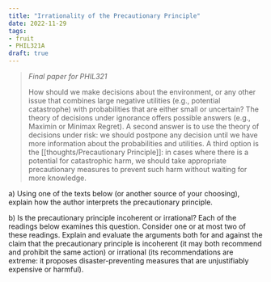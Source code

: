 ```yaml
---
title: "Irrationality of the Precautionary Principle"
date: 2022-11-29
tags:
- fruit
- PHIL321A
draft: true
---
```


> *Final paper for PHIL321*
> 
> How should we make decisions about the environment, or any other issue that combines large negative utilities (e.g., potential catastrophe) with probabilities that are either small or uncertain? The theory of decisions under ignorance offers possible answers (e.g., Maximin or Minimax Regret). A second answer is to use the theory of decisions under risk: we should postpone any decision until we have more information about the probabilities and utilities. A third option is the [[thoughts/Precautionary Principle]]: in cases where there is a potential for catastrophic harm, we should take appropriate precautionary measures to prevent such harm without waiting for more knowledge.

a) Using one of the texts below (or another source of your choosing), explain how the author interprets the precautionary principle.

b) Is the precautionary principle incoherent or irrational? Each of the readings below examines this question. Consider one or at most two of these readings. Explain and evaluate the arguments both for and against the claim that the precautionary principle is incoherent (it may both recommend and prohibit the same action) or irrational (its recommendations are extreme: it proposes disaster-preventing measures that are unjustifiably expensive or harmful).